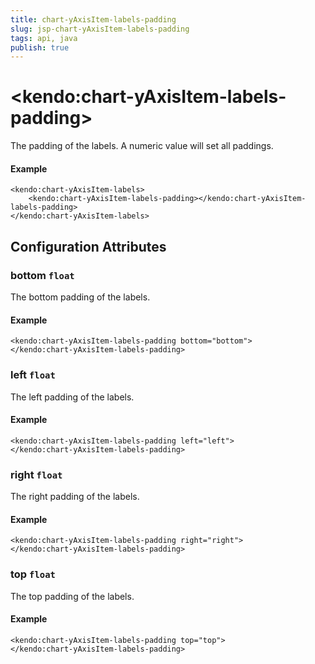```yaml
---
title: chart-yAxisItem-labels-padding
slug: jsp-chart-yAxisItem-labels-padding
tags: api, java
publish: true
---
```


# \<kendo:chart-yAxisItem-labels-padding\>

The padding of the labels. A numeric value will set all paddings.

#### Example
    <kendo:chart-yAxisItem-labels>
        <kendo:chart-yAxisItem-labels-padding></kendo:chart-yAxisItem-labels-padding>
    </kendo:chart-yAxisItem-labels>

## Configuration Attributes

### bottom `float`

The bottom padding of the labels.

#### Example
    <kendo:chart-yAxisItem-labels-padding bottom="bottom">
    </kendo:chart-yAxisItem-labels-padding>

### left `float`

The left padding of the labels.

#### Example
    <kendo:chart-yAxisItem-labels-padding left="left">
    </kendo:chart-yAxisItem-labels-padding>

### right `float`

The right padding of the labels.

#### Example
    <kendo:chart-yAxisItem-labels-padding right="right">
    </kendo:chart-yAxisItem-labels-padding>

### top `float`

The top padding of the labels.

#### Example
    <kendo:chart-yAxisItem-labels-padding top="top">
    </kendo:chart-yAxisItem-labels-padding>

 
